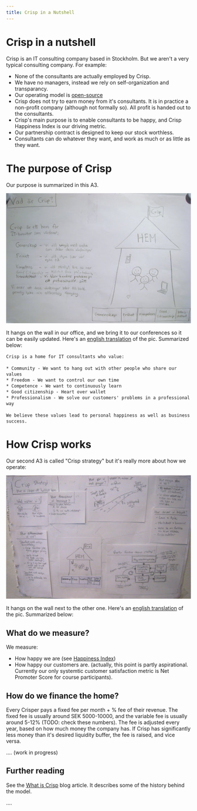 ```yaml
---
title: Crisp in a Nutshell
---
```


# Crisp in a nutshell

Crisp is an IT consulting company based in Stockholm. But we aren't a very typical consulting company. For example:

* None of the consultants are actually employed by Crisp.
* We have no managers, instead we rely on self-organization and transparancy.
* Our operating model is [open-source](https://github.com/crispab/crisp-model)
* Crisp does not try to earn money from it's consultants. It is in practice a non-profit company (although not formally so). All profit is handed out to the consultants.
* Crisp's main purpose is to enable consultants to be happy, and Crisp Happiness Index is our driving metric.
* Our partnership contract is designed to keep our stock worthless.
* Consultants can do whatever they want, and work as much or as little as they want.

# The purpose of Crisp

Our purpose is summarized in this A3. 

![What is Crisp A3](../assets/WhatIsCrispA3-sv.jpg)

It hangs on the wall in our office, and we bring it to our conferences so it can be easily updated. Here's an [english translation](../assets/WhatIsCrispA3-en.pdf) of the pic. Summarized below:

    Crisp is a home for IT consultants who value:
    
    * Community - We want to hang out with other people who share our values
    * Freedom - We want to control our own time
    * Competence - We want to continuously learn
    * Good citizenship - Heart over wallet
    * Professionalism - We solve our customers' problems in a professional way
    
    We believe these values lead to personal happiness as well as business success.

# How Crisp works

Our second A3 is called "Crisp strategy" but it's really more about how we operate:

![Crisp Strategy A3](../assets/CrispStrategyA3-sv.jpg)

It hangs on the wall next to the other one. Here's an [english translation](../assets/CrispStrategyA3-en.pdf) of the pic. Summarized below:

## What do we measure?

We measure:

* How happy we are (see [Happiness Index](happiness-index.html))
* How happy our customers are. (actually, this point is partly aspirational. Currently our only systemtic customer satisfaction metric is Net Promoter Score for course participants).

## How do we finance the home?

Every Crisper pays a fixed fee per month + % fee of their revenue. The fixed fee is usually around SEK 5000-10000, and the variable fee is usually around 5-12% (TODO: check these numbers). The fee is adjusted every year, based on how much money the company has. If Crisp has significantly less money than it's desired liquidity buffer, the fee is raised, and vice versa. 

.... (work in progress)


Further reading
----------------
See the [What is Crisp](http://blog.crisp.se/2010/05/08/henrikkniberg/1273272420000) blog article. It describes some of the history behind the model.


....

